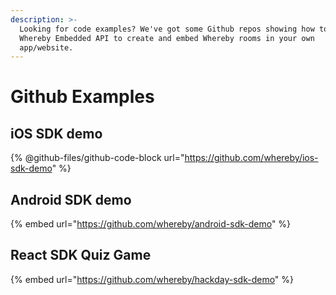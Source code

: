 ```yaml
---
description: >-
  Looking for code examples? We've got some Github repos showing how to use the
  Whereby Embedded API to create and embed Whereby rooms in your own
  app/website.
---
```


# Github Examples

## iOS SDK demo

{% @github-files/github-code-block url="https://github.com/whereby/ios-sdk-demo" %}

## Android SDK demo

{% embed url="https://github.com/whereby/android-sdk-demo" %}

## React SDK Quiz Game

{% embed url="https://github.com/whereby/hackday-sdk-demo" %}
